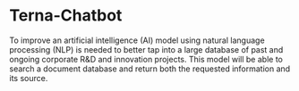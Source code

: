 # Terna-Chatbot
To improve an artificial intelligence (AI) model using natural language processing (NLP) is needed to better tap into a large database of past and ongoing corporate R&amp;D and innovation projects. This model will be able to search a document database and return both the requested information and its source.
